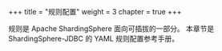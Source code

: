 +++
title = "规则配置"
weight = 3
chapter = true
+++

规则是 Apache ShardingSphere 面向可插拔的一部分。
本章节是 ShardingSphere-JDBC 的 YAML 规则配置参考手册。
